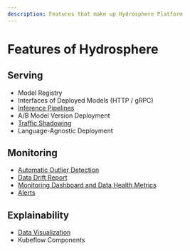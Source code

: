 ```yaml
---
description: Features that make up Hydrosphere Platform
---
```


# Features of Hydrosphere

## Serving

* Model Registry
* Interfaces of Deployed Models \(HTTP / gRPC\)
* [Inference Pipelines](inference-pipelines.md)
* A/B Model Version Deployment
* [Traffic Shadowing](traffic-shadowing.md)
* Language-Agnostic Deployment

## Monitoring

* [Automatic Outlier Detection](automatic-outlier-detection.md)
* [Data Drift Report](data-drift-report.md)
* [Monitoring Dashboard and Data Health Metrics](monitoring-dashboard.md)
* [Alerts](alerts.md)

## Explainability

* [Data Visualization ](data-vizualization.md)
* Kubeflow Components



